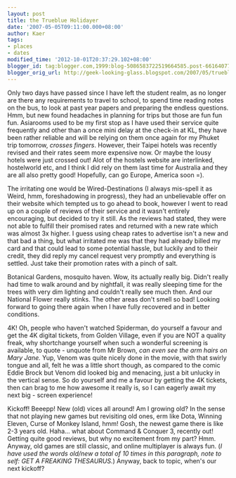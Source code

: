 ```yaml
---
layout: post
title: the Trueblue Holidayer
date: '2007-05-05T09:11:00.000+08:00'
author: Kaer
tags:
- places
- dates
modified_time: '2012-10-01T20:37:29.102+08:00'
blogger_id: tag:blogger.com,1999:blog-5086583722519664585.post-6616407781079679475
blogger_orig_url: http://geek-looking-glass.blogspot.com/2007/05/trueblue-holidayer.html
---
```


Only two days have passed since I have left the student realm, as no 
longer are there any requirements to travel to school, to spend time reading 
notes on the bus, to look at past year papers and preparing the endless 
questions. Hmm, but new found headaches in planning for trips but those are 
fun fun fun. Asiarooms used to be my first stop as I have used their service 
quite frequently and other than a once mini delay at the check-in at KL, they 
have been rather reliable and will be relying on them once again for my Phuket 
trip tomorrow, *crosses fingers*. However, their Taipei hotels was recently 
revised and their rates seem more expensive now. Or maybe the lousy hotels 
were just crossed out! Alot of the hostels website are interlinked, 
hostelworld etc, and I think I did rely on them last time for Australia and 
they are all also pretty good! Hopefully, can go Europe, America soon =). 

The irritating one would be 
Wired-Destinations (I 
always mis-spell it as Weird, hmm, foreshadowing in progress), they had an unbelievable offer on their 
website which tempted us to go ahead to book, however I went to read up on a 
couple of reviews of their service and it wasn't entirely encouraging, but 
decided to try it still. As the reviews had stated, they were not able to 
fulfill their promised rates and returned with a new rate which was almost 3x 
higher. I guess using cheap rates to advertise isn't a new and that bad a 
thing, but what irritated me was that they had already billed my card and that 
could lead to some potential hassle, but luckily and to their credit, they did 
reply my cancel request very promptly and everything is settled. Just take 
their promotion rates with a pinch of salt. 

Botanical Gardens, mosquito haven. Wow, 
its actually really big. Didn't really had time to walk around and by 
nightfall, it was really sleeping time for the trees with very dim lighting 
and couldn't really see much then. And our National Flower really stinks. The 
other areas don't smell so bad! Looking forward to going there again when I 
have fully recovered and in better conditions. 

4K! Oh, people who haven't watched Spiderman, do yourself a favour and get the 
4K digital tickets, from Golden Village, even if you are NOT a quality freak, 
why shortchange yourself when such a wonderful screening is available, to 
quote - unquote from Mr Brown, *can even see the arm hairs on Mary Jane.* Yup, 
Venom was quite nicely done in the movie, with that swirly tongue and all, 
felt he was a little short though, as compared to the comic Eddie Brock but 
Venom did looked big and menacing, just a bit unlucky in the vertical sense. 
So do yourself and me a favour by getting the 4K tickets, then can brag to me 
how awesome it really is, so I can eagerly await my next big - screen 
experience! 

Kickoff! Beeepp! New (old) vices all around! Am I growing old? In the sense 
that not playing new games but revisiting old ones, erm like Dota, Winning 
Eleven, Curse of Monkey Island, hmm! Gosh, the newest game there is like 2-3 
years old. Haha... what about Command &amp; Conquer 3, recently out! Getting 
quite good reviews, but why no excitement from my part? Hmm. Anyway, old games 
are still classic, and online multiplayer is always fun. (*I have used the 
words old/new a total of 10 times in this paragraph, note to self: GET A 
FREAKING THESAURUS.*) Anyway, back to topic, when's our next kickoff? 